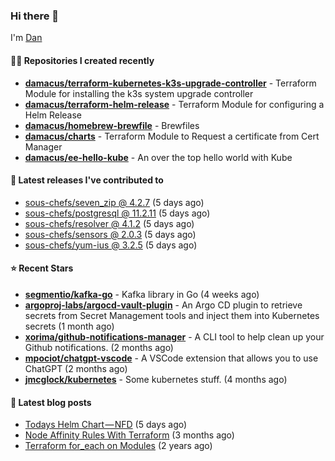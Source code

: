 

### Hi there 👋

I'm [Dan](https://medium.com/@dan.m.webb)

#### 👨‍💻 Repositories I created recently
- **[damacus/terraform-kubernetes-k3s-upgrade-controller](https://github.com/damacus/terraform-kubernetes-k3s-upgrade-controller)** - Terraform Module for installing the k3s system upgrade controller
- **[damacus/terraform-helm-release](https://github.com/damacus/terraform-helm-release)** - Terraform Module for configuring a Helm Release
- **[damacus/homebrew-brewfile](https://github.com/damacus/homebrew-brewfile)** - Brewfiles
- **[damacus/charts](https://github.com/damacus/charts)** - Terraform Module to Request a certificate from Cert Manager
- **[damacus/ee-hello-kube](https://github.com/damacus/ee-hello-kube)** - An over the top hello world with Kube

#### 🚀 Latest releases I've contributed to


- [sous-chefs/seven_zip @ 4.2.7](https://github.com/sous-chefs/seven_zip/releases/tag/4.2.7) (5 days ago)
- [sous-chefs/postgresql @ 11.2.11](https://github.com/sous-chefs/postgresql/releases/tag/11.2.11) (5 days ago)
- [sous-chefs/resolver @ 4.1.2](https://github.com/sous-chefs/resolver/releases/tag/4.1.2) (5 days ago)
- [sous-chefs/sensors @ 2.0.3](https://github.com/sous-chefs/sensors/releases/tag/2.0.3) (5 days ago)
- [sous-chefs/yum-ius @ 3.2.5](https://github.com/sous-chefs/yum-ius/releases/tag/3.2.5) (5 days ago)

#### ⭐ Recent Stars


- **[segmentio/kafka-go](https://github.com/segmentio/kafka-go)** - Kafka library in Go (4 weeks ago)
- **[argoproj-labs/argocd-vault-plugin](https://github.com/argoproj-labs/argocd-vault-plugin)** - An Argo CD plugin to retrieve secrets from Secret Management tools and inject them into Kubernetes secrets (1 month ago)
- **[xorima/github-notifications-manager](https://github.com/xorima/github-notifications-manager)** - A CLI tool to help clean up your Github notifications. (2 months ago)
- **[mpociot/chatgpt-vscode](https://github.com/mpociot/chatgpt-vscode)** - A VSCode extension that allows you to use ChatGPT (2 months ago)
- **[jmcglock/kubernetes](https://github.com/jmcglock/kubernetes)** - Some kubernetes stuff. (4 months ago)

#### 📄 Latest blog posts
- [Todays Helm Chart — NFD](https://medium.com/@dan.m.webb/todays-helm-chart-nfd-efe64f156edd?source=rss-bbba9c670f6e------2) (5 days ago)
- [Node Affinity Rules With Terraform](https://awstip.com/node-affinity-rules-with-terraform-a0766e0bb1da?source=rss-bbba9c670f6e------2) (3 months ago)
- [Terraform for_each on Modules](https://medium.com/@dan.m.webb/terraform-for-each-on-modules-bcf17c97e9ff?source=rss-bbba9c670f6e------2) (2 years ago)
